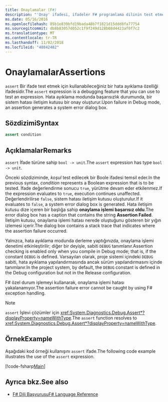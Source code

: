 ```yaml
---
title: Onaylamalar (F#)
description: "'Onay' ifadesi, ifadeler F# programlama dilinin test etmek için bir hata ayıklama özelliği olarak kullanmayı öğrenin."
ms.date: 05/16/2016
ms.openlocfilehash: 85b1e839bfd19bada48b7f1821d15ddd8fa77754
ms.sourcegitcommit: db8b83057d052c1f9f249d128b08d4423af0f7c2
ms.translationtype: MT
ms.contentlocale: tr-TR
ms.lasthandoff: 11/02/2018
ms.locfileid: "48842482"
---
```

# <a name="assertions"></a><span data-ttu-id="257b6-103">Onaylamalar</span><span class="sxs-lookup"><span data-stu-id="257b6-103">Assertions</span></span>

<span data-ttu-id="257b6-104">`assert` Bir ifade test etmek için kullanabileceğiniz bir hata ayıklama özelliği ifadesidir.</span><span class="sxs-lookup"><span data-stu-id="257b6-104">The `assert` expression is a debugging feature that you can use to test an expression.</span></span> <span data-ttu-id="257b6-105">Hata ayıklama modunda başarısızlık durumunda, bir sistem hatası iletişim kutusu bir onay oluşturur.</span><span class="sxs-lookup"><span data-stu-id="257b6-105">Upon failure in Debug mode, an assertion generates a system error dialog box.</span></span>

## <a name="syntax"></a><span data-ttu-id="257b6-106">Sözdizimi</span><span class="sxs-lookup"><span data-stu-id="257b6-106">Syntax</span></span>

```fsharp
assert condition
```

## <a name="remarks"></a><span data-ttu-id="257b6-107">Açıklamalar</span><span class="sxs-lookup"><span data-stu-id="257b6-107">Remarks</span></span>

<span data-ttu-id="257b6-108">`assert` İfade türüne sahip `bool -> unit`.</span><span class="sxs-lookup"><span data-stu-id="257b6-108">The `assert` expression has type `bool -> unit`.</span></span>

<span data-ttu-id="257b6-109">Önceki sözdiziminde, *koşul* test edilecek bir Boole ifadesi temsil eder.</span><span class="sxs-lookup"><span data-stu-id="257b6-109">In the previous syntax, *condition* represents a Boolean expression that is to be tested.</span></span> <span data-ttu-id="257b6-110">İfade değerlendirme sonucu `true`, yürütme devam eder etkilenmez.</span><span class="sxs-lookup"><span data-stu-id="257b6-110">If the expression evaluates to `true`, execution continues unaffected.</span></span> <span data-ttu-id="257b6-111">Değerlendirilirse `false`, sistem hatası iletişim kutusu oluşturulur.</span><span class="sxs-lookup"><span data-stu-id="257b6-111">If it evaluates to `false`, a system error dialog box is generated.</span></span> <span data-ttu-id="257b6-112">Hata iletişim kutusu dize içeren bir başlığa sahip **onaylama işlemi başarısız oldu**.</span><span class="sxs-lookup"><span data-stu-id="257b6-112">The error dialog box has a caption that contains the string **Assertion Failed**.</span></span> <span data-ttu-id="257b6-113">İletişim kutusu, onaylama işlemi hatası nerede oluştuğunu gösteren bir yığın izlemesi içerir.</span><span class="sxs-lookup"><span data-stu-id="257b6-113">The dialog box contains a stack trace that indicates where the assertion failure occurred.</span></span>

<span data-ttu-id="257b6-114">Yalnızca, hata ayıklama modunda derleme yaptığınızda, onaylama işlemi denetimi etkinleştirilir; diğer bir deyişle, sabiti `DEBUG` tanımlanır.</span><span class="sxs-lookup"><span data-stu-id="257b6-114">Assertion checking is enabled only when you compile in Debug mode; that is, if the constant `DEBUG` is defined.</span></span> <span data-ttu-id="257b6-115">Varsayılan olarak, proje sistemi içindeki `DEBUG` sabiti, hata ayıklama yapılandırmasında ancak sürüm yapılandırmasını içinde tanımlanır.</span><span class="sxs-lookup"><span data-stu-id="257b6-115">In the project system, by default, the `DEBUG` constant is defined in the Debug configuration but not in the Release configuration.</span></span>

<span data-ttu-id="257b6-116">F# özel durum işlemeyi kullanarak, onaylama işlemi hatası yakalanamıyor.</span><span class="sxs-lookup"><span data-stu-id="257b6-116">The assertion failure error cannot be caught by using F# exception handling.</span></span>

>[!NOTE]
<span data-ttu-id="257b6-117">`assert` İşlevi çözümler için <xref:System.Diagnostics.Debug.Assert*?displayProperty=nameWithType>.</span><span class="sxs-lookup"><span data-stu-id="257b6-117">The `assert` function resolves to <xref:System.Diagnostics.Debug.Assert*?displayProperty=nameWithType>.</span></span>

## <a name="example"></a><span data-ttu-id="257b6-118">Örnek</span><span class="sxs-lookup"><span data-stu-id="257b6-118">Example</span></span>

<span data-ttu-id="257b6-119">Aşağıdaki kod örneği kullanışını `assert` ifade.</span><span class="sxs-lookup"><span data-stu-id="257b6-119">The following code example illustrates the use of the `assert` expression.</span></span>

[!code-fsharp[Main](../../../samples/snippets/fsharp/lang-ref-2/snippet5401.fs)]

## <a name="see-also"></a><span data-ttu-id="257b6-120">Ayrıca bkz.</span><span class="sxs-lookup"><span data-stu-id="257b6-120">See also</span></span>

- [<span data-ttu-id="257b6-121">F# Dili Başvurusu</span><span class="sxs-lookup"><span data-stu-id="257b6-121">F# Language Reference</span></span>](index.md)

